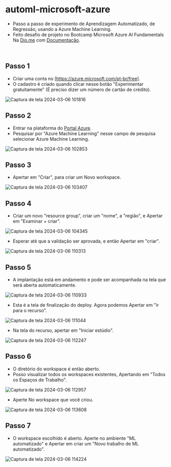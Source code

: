 # automl-microsoft-azure
- Passo a passo de experimento de Aprendizagem Automatizado, de Regressão, usando a Azure Machine Learning.
- Feito desafio de projeto no Bootcamp Microsoft Azure AI Fundamentals Na [Dio.me](https://www.dio.me/) com [Documentação](https://aka.ms/ai900-auto-ml).
<br>

## Passo 1
- Criar uma conta no [https://azure.microsoft.com/pt-br/free].
- O cadastro é criado quando clicar nesse botão "Experimentar gratuitamente" (É preciso dizer um número de cartão de crédito).

![Captura de tela 2024-03-06 101816](https://github.com/DalilaDeveloperMobile/dio-practice-microsoft-azure-ai-fundamentals/assets/29806802/008f138d-ab03-4c24-8b27-9fe9c5b3753e)
<br>

## Passo 2
- Entrar na plataforma do [Portal Azure](https://portal.azure.com).
- Pesquisar por "Azure Machine Learning" nesse campo de pesquisa selecionar Azure Machine Learning.

![Captura de tela 2024-03-06 102853](https://github.com/DalilaDeveloperMobile/dio-practice-microsoft-azure-ai-fundamentals/assets/29806802/cc101740-9e2a-4d73-b063-6c5006025869)
<br>

## Passo 3
- Apertar em "Criar", para criar um Novo workspace.

![Captura de tela 2024-03-06 103407](https://github.com/DalilaDeveloperMobile/dio-practice-microsoft-azure-ai-fundamentals/assets/29806802/97061017-ee2b-441c-90cd-9e9b8480184e)
<br>

## Passo 4
- Criar um novo "resource group", criar um "nome", a "região", e Apertar em "Examinar + criar".

![Captura de tela 2024-03-06 104345](https://github.com/DalilaDeveloperMobile/dio-practice-microsoft-azure-ai-fundamentals/assets/29806802/81074373-4037-4f09-bf99-556818533ccc)

- Esperar até que a validação ser aprovada, e então Apertar em "criar".

![Captura de tela 2024-03-06 110313](https://github.com/DalilaDeveloperMobile/dio-practice-microsoft-azure-ai-fundamentals/assets/29806802/a2e8c625-5c01-42c9-bd3e-d654f906d26c)
<br>

## Passo 5
- A implantação está em andamento e pode ser acompanhada na tela que será aberta automaticamente.

![Captura de tela 2024-03-06 110933](https://github.com/DalilaDeveloperMobile/dio-practice-microsoft-azure-ai-fundamentals/assets/29806802/95803d17-99ba-4660-ba1a-cb25d951f842)
- Esta é a tela de finalização do deploy. Agora podemos Apertar em "ir para o recurso".

![Captura de tela 2024-03-06 111044](https://github.com/DalilaDeveloperMobile/dio-practice-microsoft-azure-ai-fundamentals/assets/29806802/fe77635a-7c58-4092-a051-b33ac774deec)

- Na tela do recurso, apertar em "Iniciar estúdio".

![Captura de tela 2024-03-06 112247](https://github.com/DalilaDeveloperMobile/dio-practice-microsoft-azure-ai-fundamentals/assets/29806802/82e5dfd4-2a8a-478c-a0b5-428455fbb9c1)
<br>

## Passo 6
- O diretório do workspace é então aberto.
- Posso visualizar todos os workspaces existentes, Apertando em "Todos os Espaços de Trabalho".

![Captura de tela 2024-03-06 112957](https://github.com/DalilaDeveloperMobile/dio-practice-microsoft-azure-ai-fundamentals/assets/29806802/f184eba8-a9c7-47b9-8c97-b6f9bee2f7ac)

-  Aperte No workspace que você criou.

![Captura de tela 2024-03-06 113608](https://github.com/DalilaDeveloperMobile/dio-practice-microsoft-azure-ai-fundamentals/assets/29806802/6b772465-e21b-4583-845c-c66161883303)
<br>

## Passo 7
- O workspace escolhido é aberto. Aperte no ambiente "ML automatizado" e Apertar em criar um "Novo trabalho de ML automatizado".

![Captura de tela 2024-03-06 114224](https://github.com/DalilaDeveloperMobile/dio-practice-microsoft-azure-ai-fundamentals/assets/29806802/684366ac-3dcf-493d-a6b0-76f12db620e9)


